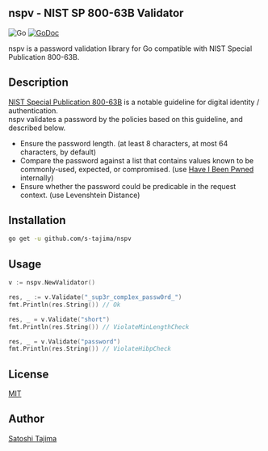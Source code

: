 nspv - NIST SP 800-63B Validator
---
![Go](https://github.com/s-tajima/nspv/workflows/Go/badge.svg) [![GoDoc](https://godoc.org/github.com/s-tajima/nspv?status.svg)](https://godoc.org/github.com/s-tajima/nspv) 

nspv is a password validation library for Go compatible with NIST Special Publication 800-63B.

## Description

[NIST Special Publication 800-63B](https://pages.nist.gov/800-63-3/sp800-63b.html) is a notable guideline for digital identity / authentication.  
nspv validates a password by the policies based on this guideline, and described below.

* Ensure the password length. (at least 8 characters, at most 64 characters, by default)
* Compare the password against a list that contains values known to be commonly-used, expected, or compromised. (use [Have I Been Pwned](https://haveibeenpwned.com/) internally)
* Ensure whether the password could be predicable in the request context. (use Levenshtein Distance)

## Installation

```bash
go get -u github.com/s-tajima/nspv
```

## Usage

```go
v := nspv.NewValidator()

res, _ := v.Validate("_sup3r_comp1ex_passw0rd_")
fmt.Println(res.String()) // Ok

res, _ = v.Validate("short")
fmt.Println(res.String()) // ViolateMinLengthCheck

res, _ = v.Validate("password")
fmt.Println(res.String()) // ViolateHibpCheck
```

## License

[MIT](./LICENSE.md)

## Author

[Satoshi Tajima](https://github.com/s-tajima)

